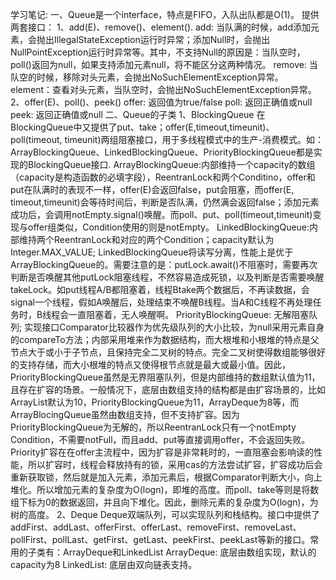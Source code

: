 学习笔记:
一、Queue是一个interface，特点是FIFO，入队出队都是O(1)。
提供两套接口：
   1、add(E)、remove()、element().
      add: 当队满的时候，add添加元素，会抛出IllegalStateException运行时异常；添加Null时，会抛出NullPointException运行时异常等。其中，不支持Null的原因是：当队空时，poll()返回为null，如果支持添加元素null，将不能区分这两种情况。
      remove: 当队空的时候，移除对头元素，会抛出NoSuchElementException异常。
      element：查看对头元素，当队空时，会抛出NoSuchElementException异常。
   2、offer(E)、poll()、peek()
      offer: 返回值为true/false
      poll: 返回正确值或null
      peek: 返回正确值或null
二、Queue的子类
     1、BlockingQueue
       在BlockingQueue中又提供了put、take；offer(E,timeout,timeunit)、poll(timeout, timeunit)两组阻塞接口，用于多线程模式中的生产-消费模式。如：ArrayBlockingQueue、LinkedBlockingQueue、PriorityBlockingQueue都是实现的BlockingQueue接口.
       ArrayBlockingQueue:内部维持一个capacity的数组（capacity是构造函数的必填字段），ReentranLock和两个Conditino，offer和put在队满时的表现不一样，offer(E)会返回false，put会阻塞，而offer(E, timeout,timeunit)会等待时间后，判断是否队满，仍然满会返回false；添加元素成功后，会调用notEmpty.signal()唤醒。而poll、put、poll(timeout,timeunit)变现与offer组类似，Condition使用的则是notEmpty。
       LinkedBlockingQueue:内部维持两个ReentranLock和对应的两个Condition；capacity默认为Integer.MAX_VALUE; LinkedBlockingQueue将读写分离，性能上是优于ArrayBlockingQueue的。需要注意的是：putLock.await()不阻塞时，需要再次判断是否唤醒其他putLock阻塞线程，不然容易造成死锁，以及判断是否需要唤醒takeLock。如put线程A/B都阻塞着，线程Btake两个数据后，不再读数据，会signal一个线程，假如A唤醒后，处理结束不唤醒B线程。当A和C线程不再处理任务时，B线程会一直阻塞着，无人唤醒啊。
       PriorityBlockingQueue: 无解阻塞队列; 实现接口Comparator比较器作为优先级队列的大小比较，为null采用元素自身的compareTo方法；内部采用堆来作为数据结构，而大根堆和小根堆的特点是父节点大于或小于子节点，且保持完全二叉树的特点。完全二叉树使得数组能够很好的支持存储，而大小根堆的特点又使得根节点就是最大或最小值。因此，PriorityBlockingQueue虽然是无界阻塞队列，但是内部维持的数组默认值为11，且存在扩容的场景。一般情况下，底层由数组支持的结构都是由扩容场景的，比如ArrayList默认为10，PriorityBlockingQueue为11，ArrayDeque为8等，而ArrayBlocingQueue虽然由数组支持，但不支持扩容。因为PriorityBlockingQueue为无解的，所以ReentranLock只有一个notEmpty Condition，不需要notFull，而且add、put等直接调用offer，不会返回失败。Priority扩容在在offer主流程中，因为扩容是非常耗时的，一直阻塞会影响读的性能，所以扩容时，线程会释放持有的锁，采用cas的方法尝试扩容，扩容成功后会重新获取锁，然后就是加入元素，添加元素后，根据Comparator判断大小，向上堆化。所以增加元素的复杂度为O(logn)，即堆的高度。而poll、take等则是将数组下标为0的数据返回，并且向下堆化。因此，删除元素的复杂度为O(logn)，为树的高度。
     2、Deque
        Deque双端队列，可以实现队列和栈结构。接口中提供了addFirst、addLast、offerFirst、offerLast、removeFirst、removeLast、pollFirst、pollLast、getFirst、getLast、peekFirst、peekLast等新的接口。常用的子类有：ArrayDeque和LinkedList
        ArrayDeque: 底层由数组实现，默认的capacity为8
        LinkedList: 底层由双向链表支持。
